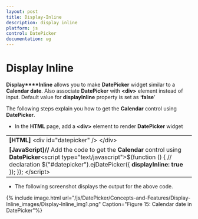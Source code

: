 ```yaml
---
layout: post
title: Display-Inline
description: display inline
platform: js
control: DatePicker
documentation: ug
---
```


# Display Inline

**Display****Inline** allows you to make **DatePicker** widget similar to a **Calendar date**. Also associate **DatePicker** with **&lt;div&gt;** element instead of input. Default value for **displayInline** property is set as ‘**false**’ 

The following steps explain you how to get the **Calendar** control using **DatePicker**.

* In the **HTML** page, add a **&lt;div&gt;** element to render **DatePicker** widget

<table>
<tr>
<td>
<b>[HTML]</b>    &lt;div id="datepicker" /&gt; &lt;/div&gt;</td></tr>
<tr>
<td>
<b>[JavaScript]</b><b>// </b>Add the code to get the <b>Calendar</b> control using <b>DatePicker</b>&lt;script type="text/javascript"&gt;$(function () {            // declaration            $("#datepicker").ejDatePicker({<b>                displayInline: true</b>            });        });    &lt;/script&gt;</td></tr>
</table>




* The following screenshot displays the output for the above code.

{% include image.html url="/js/DatePicker/Concepts-and-Features/Display-Inline_images/Display-Inline_img1.png" Caption="Figure 15: Calendar date in DatePicker"%}

